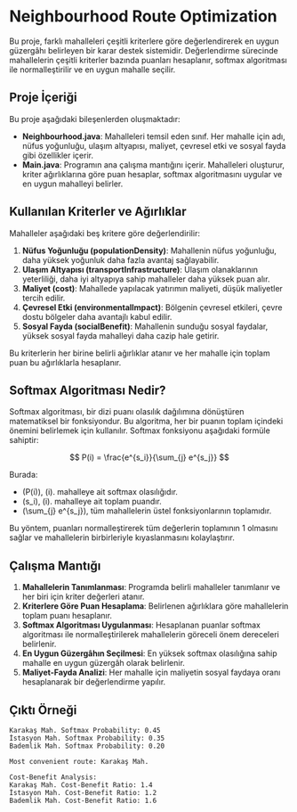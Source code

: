 # Neighbourhood Route Optimization

Bu proje, farklı mahalleleri çeşitli kriterlere göre değerlendirerek en uygun güzergâhı belirleyen bir karar destek sistemidir. Değerlendirme sürecinde mahallelerin çeşitli kriterler bazında puanları hesaplanır, softmax algoritması ile normalleştirilir ve en uygun mahalle seçilir.

## Proje İçeriği

Bu proje aşağıdaki bileşenlerden oluşmaktadır:

- **Neighbourhood.java**: Mahalleleri temsil eden sınıf. Her mahalle için adı, nüfus yoğunluğu, ulaşım altyapısı, maliyet, çevresel etki ve sosyal fayda gibi özellikler içerir.
- **Main.java**: Programın ana çalışma mantığını içerir. Mahalleleri oluşturur, kriter ağırlıklarına göre puan hesaplar, softmax algoritmasını uygular ve en uygun mahalleyi belirler.

## Kullanılan Kriterler ve Ağırlıklar

Mahalleler aşağıdaki beş kritere göre değerlendirilir:

1. **Nüfus Yoğunluğu (populationDensity)**: Mahallenin nüfus yoğunluğu, daha yüksek yoğunluk daha fazla avantaj sağlayabilir.
2. **Ulaşım Altyapısı (transportInfrastructure)**: Ulaşım olanaklarının yeterliliği, daha iyi altyapıya sahip mahalleler daha yüksek puan alır.
3. **Maliyet (cost)**: Mahallede yapılacak yatırımın maliyeti, düşük maliyetler tercih edilir.
4. **Çevresel Etki (environmentalImpact)**: Bölgenin çevresel etkileri, çevre dostu bölgeler daha avantajlı kabul edilir.
5. **Sosyal Fayda (socialBenefit)**: Mahallenin sunduğu sosyal faydalar, yüksek sosyal fayda mahalleyi daha cazip hale getirir.

Bu kriterlerin her birine belirli ağırlıklar atanır ve her mahalle için toplam puan bu ağırlıklarla hesaplanır.

## Softmax Algoritması Nedir?

Softmax algoritması, bir dizi puanı olasılık dağılımına dönüştüren matematiksel bir fonksiyondur. Bu algoritma, her bir puanın toplam içindeki önemini belirlemek için kullanılır. Softmax fonksiyonu aşağıdaki formüle sahiptir:

$$
P(i) = \frac{e^{s_i}}{\sum_{j} e^{s_j}}
$$

Burada:

- \(P(i)\), \(i\). mahalleye ait softmax olasılığıdır.
- \(s_i\), \(i\). mahalleye ait toplam puandır.
- \(\sum_{j} e^{s_j}\), tüm mahallelerin üstel fonksiyonlarının toplamıdır.

Bu yöntem, puanları normalleştirerek tüm değerlerin toplamının 1 olmasını sağlar ve mahallelerin birbirleriyle kıyaslanmasını kolaylaştırır.

## Çalışma Mantığı

1. **Mahallelerin Tanımlanması**: Programda belirli mahalleler tanımlanır ve her biri için kriter değerleri atanır.
2. **Kriterlere Göre Puan Hesaplama**: Belirlenen ağırlıklara göre mahallelerin toplam puanı hesaplanır.
3. **Softmax Algoritması Uygulanması**: Hesaplanan puanlar softmax algoritması ile normalleştirilerek mahallelerin göreceli önem dereceleri belirlenir.
4. **En Uygun Güzergâhın Seçilmesi**: En yüksek softmax olasılığına sahip mahalle en uygun güzergâh olarak belirlenir.
5. **Maliyet-Fayda Analizi**: Her mahalle için maliyetin sosyal faydaya oranı hesaplanarak bir değerlendirme yapılır.

## Çıktı Örneği

```
Karakaş Mah. Softmax Probability: 0.45
İstasyon Mah. Softmax Probability: 0.35
Bademlik Mah. Softmax Probability: 0.20

Most convenient route: Karakaş Mah.

Cost-Benefit Analysis:
Karakaş Mah. Cost-Benefit Ratio: 1.4
İstasyon Mah. Cost-Benefit Ratio: 1.2
Bademlik Mah. Cost-Benefit Ratio: 1.6
```

